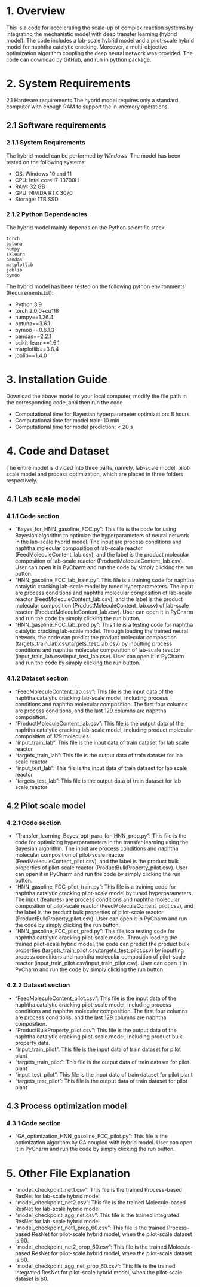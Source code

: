 # 1. Overview
This is a code for accelerating the scale-up of complex reaction systems by integrating the mechanistic model with deep transfer learning (hybrid model). The code includes a lab-scale hybrid model and a pilot-scale hybrid model for naphtha catalytic cracking. Moreover, a multi-objective optimization algorithm coupling the deep neural network was provided. The code can download by GitHub, and run in python package.
# 2. System Requirements
2.1 Hardware requirements
The hybrid model requires only a standard computer with enough RAM to support the in-memory operations.
## 2.1 Software requirements
### 2.1.1 System Requirements
The hybrid model can be performed by *Windows*. The model has been tested on the following systems:
+ OS: Windows 10 and 11
+ CPU: Intel core i7-13700H
+ RAM: 32 GB
+ GPU: NIVIDA RTX 3070
+ Storage: 1TB SSD
### 2.1.2 Python Dependencies
The hybrid model mainly depends on the Python scientific stack.
```
torch
optuna
numpy
sklearn
pandas
matplotlib
joblib
pymoo
```
The hybrid model has been tested on the following python environments (Requirements.txt):
+ Python 3.9
+ torch 2.0.0+cu118
+ numpy==1.26.4
+ optuna==3.6.1
+ pymoo==0.6.1.3
+ pandas==2.2.1
+ scikit-learn==1.6.1
+ matplotlib==3.8.4
+ joblib==1.4.0
# 3. Installation Guide
Download the above model to your local computer, modify the file path in the corresponding code, and then run the code
+ Computational time for Bayesian hyperparameter optimization: 8 hours
+ Computational time for model train: 10 min
+ Computational time for model prediction: < 20 s
# 4. Code and Dataset
The entire model is divided into three parts, namely, lab-scale model, pilot-scale model and process optimization, which are placed in three folders respectively.
## 4.1 Lab scale model
### 4.1.1 Code section
+ “Bayes_for_HNN_gasoline_FCC.py”: 
This file is the code for using Bayesian algorithm to optimize the hyperparameters of neural network in the lab-scale hybrid model. The input are process conditions and naphtha molecular composition of lab-scale reactor (FeedMoleculeContent_lab.csv), and the label is the product molecular composition of lab-scale reactor (ProductMoleculeContent_lab.csv). User can open it in PyCharm and run the code by simply clicking the run button.
+ “HNN_gasoline_FCC_lab_train.py”:
This file is a training code for naphtha catalytic cracking lab-scale model by tuned hyperparameters. The input are process conditions and naphtha molecular composition of lab-scale reactor (FeedMoleculeContent_lab.csv), and the label is the product molecular composition (ProductMoleculeContent_lab.csv) of lab-scale reactor (ProductMoleculeContent_lab.csv). User can open it in PyCharm and run the code by simply clicking the run button.
+ “HNN_gasoline_FCC_lab_pred.py”:
This file is a testing code for naphtha catalytic cracking lab-scale model. Through loading the trained neural network, the code can predict the product molecular composition (targets_train_lab.csv/targets_test_lab.csv) by inputting process conditions and naphtha molecular composition of lab-scale reactor (input_train_lab.csv/input_test_lab.csv). User can open it in PyCharm and run the code by simply clicking the run button.
### 4.1.2 Dataset section
+ “FeedMoleculeContent_lab.csv”:
This file is the input data of the naphtha catalytic cracking lab-scale model, including process conditions and naphtha molecular composition. The first four columns are process conditions, and the last 129 columns are naphtha composition.
+ “ProductMoleculeContent_lab.csv”:
This file is the output data of the naphtha catalytic cracking lab-scale model, including product molecular composition of 129 molecules.
+ “input_train_lab”:
This file is the input data of train dataset for lab scale reactor
+ “targets_train_lab”:
This file is the output data of train dataset for lab scale reactor
+ “input_test_lab”:
This file is the input data of train dataset for lab scale reactor
+ “targets_test_lab”:
This file is the output data of train dataset for lab scale reactor
## 4.2 Pilot scale model
### 4.2.1 Code section
+ “Transfer_learning_Bayes_opt_para_for_HNN_prop.py”:
This file is the code for optimizing hyperparameters in the transfer learning using the Bayesian algorithm. The input are process conditions and naphtha molecular composition of pilot-scale reactor (FeedMoleculeContent_pilot.csv), and the label is the product bulk properties of pilot-scale reactor (ProductBulkProperty_pilot.csv). User can open it in PyCharm and run the code by simply clicking the run button.
+ “HNN_gasoline_FCC_pilot_train.py”:
This file is a training code for naphtha catalytic cracking pilot-scale model by tuned hyperparameters. The input (features) are process conditions and naphtha molecular composition of pilot-scale reactor (FeedMoleculeContent_pilot.csv), and the label is the product bulk properties of pilot-scale reactor (ProductBulkProperty_pilot.csv). User can open it in PyCharm and run the code by simply clicking the run button.
+ “HNN_gasoline_FCC_pilot_pred.py”:
This file is a testing code for naphtha catalytic cracking pilot-scale model. Through loading the trained pilot-scale hybrid model, the code can predict the product bulk properties (targets_train_pilot.csv/targets_test_pilot.csv) by inputting process conditions and naphtha molecular composition of pilot-scale reactor (input_train_pilot.csv/input_train_pilot.csv). User can open it in PyCharm and run the code by simply clicking the run button.
### 4.2.2 Dataset section
+ “FeedMoleculeContent_pilot.csv”:
This file is the input data of the naphtha catalytic cracking pilot-scale model, including process conditions and naphtha molecular composition. The first four columns are process conditions, and the last 129 columns are naphtha composition.
+ “ProductBulkProperty_pilot.csv”:
This file is the output data of the naphtha catalytic cracking pilot-scale model, including product bulk property data.
+ “input_train_pilot”:
This file is the input data of train dataset for pilot plant
+ “targets_train_pilot”:
This file is the output data of train dataset for pilot plant
+ “input_test_pilot”:
This file is the input data of train dataset for pilot plant
+ “targets_test_pilot”:
This file is the output data of train dataset for pilot plant
## 4.3 Process optimization model
### 4.3.1 Code section
+ “GA_optimization_HNN_gasoline_FCC_pilot.py”:
This file is the optimization algorithm by GA coupled with hybrid model. User can open it in PyCharm and run the code by simply clicking the run button.
# 5. Other File Explanation
+ “model_checkpoint_net1.csv”:
This file is the trained Process-based ResNet for lab-scale hybrid model.
+ “model_checkpoint_net2.csv”:
This file is the trained Molecule-based ResNet for lab-scale hybrid model.
+ “model_checkpoint_agg_net.csv”:
This file is the trained integrated ResNet for lab-scale hybrid model.
+ “model_checkpoint_net1_prop_60.csv”:
This file is the trained Process-based ResNet for pilot-scale hybrid model, when the pilot-scale dataset is 60.
+ “model_checkpoint_net2_prop_60.csv”:
This file is the trained Molecule-based ResNet for pilot-scale hybrid model, when the pilot-scale dataset is 60.
+ “model_checkpoint_agg_net_prop_60.csv”:
This file is the trained integrated ResNet for pilot-scale hybrid model, when the pilot-scale dataset is 60.
